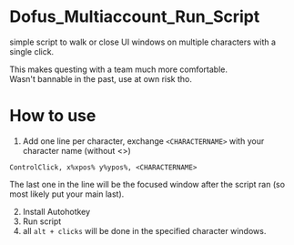 # Dofus_Multiaccount_Run_Script
simple script to walk or close UI windows on multiple characters with a single click.

This makes questing with a team much more comfortable.  
Wasn't bannable in the past, use at own risk tho.

# How to use
1. Add one line per character, exchange `<CHARACTERNAME>` with your character name (without <>)
```ahk
ControlClick, x%xpos% y%ypos%, <CHARACTERNAME>
```
The last one in the line will be the focused window after the script ran (so most likely put your main last).

2. Install Autohotkey
3. Run script
4. all `alt + clicks` will be done in the specified character windows.
